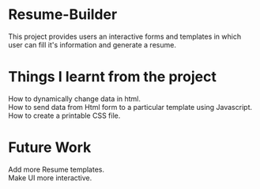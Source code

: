 # Resume-Builder

This project provides users an interactive forms and templates in which user can fill it's information and generate a resume.

# Things I learnt from the project

How to dynamically change data in html.<br />
How to send data from Html form to a particular template using Javascript.<br />
How to create a printable CSS file.<br />

# Future Work
Add more Resume templates.<br />
Make UI more interactive.<br />